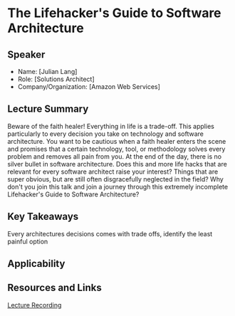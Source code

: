 # The Lifehacker's Guide to Software Architecture

## Speaker

- Name: [Julian Lang]
- Role: [Solutions Architect]
- Company/Organization: [Amazon Web Services]

## Lecture Summary

Beware of the faith healer! Everything in life is a trade-off. This applies particularly to every decision you take on technology and software architecture. You want to be cautious when a faith healer enters the scene and promises that a certain technology, tool, or methodology solves every problem and removes all pain from you. At the end of the day, there is no silver bullet in software architecture. Does this and more life hacks that are relevant for every software architect raise your interest? Things that are super obvious, but are still often disgracefully neglected in the field? Why don't you join this talk and join a journey through this extremely incomplete Lifehacker's Guide to Software Architecture?

## Key Takeaways

Every architectures decisions comes with trade offs, identify the least painful option

## Applicability


## Resources and Links

[Lecture Recording](https://www.youtube.com/watch?v=eDKzBBHtEDI)

